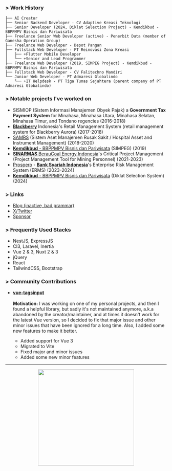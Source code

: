 <!-- <p align="center">
  <a target="_blank" href="https://nor1c.xyz">personal site</a> • 
  <a target="_blank" href="https://twitter.com/nor1c_">twitter</a> • 
  <a target="_blank" href="https://keybase.io/nor1c">keybase</a>
</p> -->

<!-- <p align="center">
  <img src="https://c.tenor.com/9KSO758KczwAAAAC/anime-welcome.gif">
</p> --> 

<!-- Hi, I'm Fauzi, a web developer based in Asia. Currently, I'm working on an open-source platform for artists called ([Upy](https://github.com/upydotmoe)). We recognize that many popular platforms, such as Pixiv, DeviantArt, and Artstation, have left many artists disappointed by allowing AI-generated images on their platform. That's why we are here to offer an alternative that supports and encourages human creativity.

Unlike other platforms, Upy strictly prohibits AI-generated images. We are committed to upholding the value of human creativity and ensuring that artists can showcase their unique talents and abilities. Our mission is to provide a safe and inclusive space for artists to express themselves and connect with others in the community.

If you like what we do you can help us by [sponsoring](https://github.com/sponsors/upydotmoe) the project or you can also contribute to the project. Your sponsorship helps our project stay active and grow even better, every sponsorship means a lot to us.
-->

<!-- <a align="center" href="https://github.com/sponsors/upydotmoe"><b>Sponsor Us</b></a> -->

<!-- <a href="https://github.com/sponsors/upydotmoe"><img width="100%" src="https://user-images.githubusercontent.com/7555972/224881116-943a7695-7879-479e-8c81-3b15e9f111ee.png"></a> -->

<!-- <hr> -->

<!--
<p align="center">
  ~ I'm currently open for opportunity ~
  <br>
  <br><a href="mailto:workmail.fauzi@gmail.com">Hire Me (mail)</a> &nbsp; | &nbsp; <a href="https://github.com/nor1c/nor1c/raw/master/Ahmad%20Fauzi's%20Portfolio.pdf">Portfolios</a> &nbsp; | &nbsp; <a href="https://github.com/nor1c-work-archive">Portfolio Repos/Work History Repos</a>
</p>
-->

<!-- <p align="center">
  <img src="https://github-profile-summary-cards.vercel.app/api/cards/profile-details?username=nor1c&theme=nord_dark" height="150">
  <br>
  <img src="https://github-profile-summary-cards.vercel.app/api/cards/repos-per-language?username=nor1c&theme=nord_dark" height="149" width="210">
  <img src="https://github-profile-summary-cards.vercel.app/api/cards/most-commit-language?username=nor1c&theme=nord_dark" height="149" width="210">
</p> -->


### > Work History
```
├── AI Creator
├── Senior Backend Developer - CV Adaptive Kreasi Teknologi
├── Senior Developer (2024, Diklat Selection Project) - Kemdikbud - BBPPMPV Bisnis dan Pariwisata
├── Freelance Senior Web Developer (active) - Penerbit Duta (member of Ganesha Operation Group)
├── Freelance Web Developer - Depot Pangan
├── Fullstack Web Developer - PT Reinovasi Zona Kreasi
│   ├── +Flutter Mobile Developer
│   └── +Senior and Lead Programmer
├── Freelance Web Developer (2019, SIMPEG Project) - Kemdikbud - BBPPMPV Bisnis dan Pariwisata
├── Fullstack Web Developer - CV Falitechno Mandiri
└── Junior Web Developer - PT Admaresi Globalindo
    └── +IT Helpdesk - PT Tiga Tunas Sejahtera (parent company of PT Admaresi Globalindo)
```

### > Notable projects I've worked on

- SISMIOP (Sistem Informasi Manajemen Obyek Pajak) a **Government Tax Payment System** for Minahasa, Minahasa Utara, Minahasa Selatan, Minahasa Timur, and Tondano regencies (2016-2018)
- [**Blackberry**](https://www.blackberry.com/) Indonesia's Retail Management System (retail management system for Blackberry Aurora) (2017-2018)
- [SAMRS](https://samrs.cloud/) (Sistem Aset Manajemen Rusak Sakit / Hospital Asset and Instrument Management) (2018-2020)
- [**Kemdikbud** - BBPPMPV Bisnis dan Pariwisata](https://bbppmpvbmti.kemdikbud.go.id/) (SIMPEG) (2019)
- [**SINARMAS** BerauCoal Energy Indonesia](https://www.beraucoalenergy.co.id/)'s Critical Project Management (Project Management Tool for Mining Personnel) (2021-2023)
- [Prospero](https://prosperosolutions.co.id/) - [**Bank Syariah Indonesia**](https://www.bankbsi.co.id/)'s Enterprise Risk Management System (ERMS) (2023-2024)
- [**Kemdikbud** - BBPPMPV Bisnis dan Pariwisata](https://bbppmpvbmti.kemdikbud.go.id/) (Diklat Selection System) (2024)

### > Links
- <a href="https://nor1c.vercel.app">Blog (inactive, bad grammar)</a>
- <a href="https://x.com/nor1c_">X/Twitter</a>
- <a href="https://github.com/sponsors/nor1c">Sponsor</a>

### > Frequently Used Stacks
- NestJS, ExpressJS
- CI3, Laravel, Inertia
- Vue 2 & 3, Nuxt 2 & 3
- jQuery
- React
- TailwindCSS, Bootstrap

<!--
### > Personal Projects
- **[Upy](https://github.com/upydotmoe)** - An art-sharing platform for Artists that is free from AI-generated content.
  <br>It's currently in hibernate mode because it lacks public support, and of course, I can't maintain it alone. If you want to help me revive this platform, feel free to support me and send me a message to my **[X/Twitter](https://x.com/nor1c_)** or consider sponsoring it => **[Sponsor Upy](https://github.com/sponsors/upydotmoe)**.
  -->

### > Community Contributions
- **[vue-tagsinput](https://github.com/nor1c/vue-tagsinput)**
  <br><br>**Motivation:** I was working on one of my personal projects, and then I found a helpful library, but sadly it's not maintained anymore, a.k.a abandoned by the creator/maintainer, and at times it doesn't work for the latest Vue version, so I decided to fix that major issue and other minor issues that have been ignored for a long time. Also, I added some new features to make it better.
  
  - Added support for Vue 3
  - Migrated to Vite
  - Fixed major and minor issues
  - Added some new minor features

<hr>

<p align="center">
  <img src="https://wakatime.com/share/@norictech/fb139809-f1a5-437a-aebd-83464df376b1.svg" height="300" />
</p>
  
<!-- <p align="center">
  <img src="https://spotify-github-profile.vercel.app/api/view?uid=45yc0u5bhjldoswyfev2db2lb&cover_image=true&theme=novatorem">
  <br>
  <img src="https://komarev.com/ghpvc/?username=nor1c&label=Profile%20views&color=0e75b6&style=flat" alt="aalhabib001" />
</p> -->
